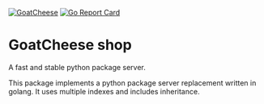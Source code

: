 [![GoatCheese](https://circleci.com/gh/hansingt/GoatCheese.svg?style=svg)](https://app.circleci.com/github/hansingt/GoatCheese/pipelines)
[![Go Report Card](https://goreportcard.com/badge/github.com/hansingt/GoatCheese)](https://goreportcard.com/report/github.com/hansingt/GoatCheese)

# GoatCheese shop
A fast and stable python package server.

This package implements a python package server replacement written in golang.
It uses multiple indexes and includes inheritance.
